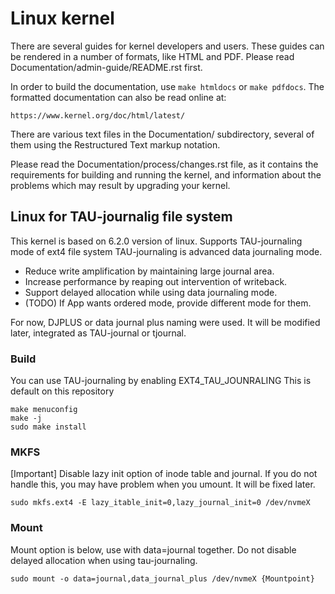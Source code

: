 Linux kernel
============

There are several guides for kernel developers and users. These guides can
be rendered in a number of formats, like HTML and PDF. Please read
Documentation/admin-guide/README.rst first.

In order to build the documentation, use ``make htmldocs`` or
``make pdfdocs``.  The formatted documentation can also be read online at:

    https://www.kernel.org/doc/html/latest/

There are various text files in the Documentation/ subdirectory,
several of them using the Restructured Text markup notation.

Please read the Documentation/process/changes.rst file, as it contains the
requirements for building and running the kernel, and information about
the problems which may result by upgrading your kernel.

## Linux for TAU-journalig file system

This kernel is based on 6.2.0 version of linux.
Supports TAU-journaling mode of ext4 file system
TAU-journaling is advanced data journaling mode.
 - Reduce write amplification by maintaining large journal area.
 - Increase performance by reaping out intervention of writeback.
 - Support delayed allocation while using data journaling mode.
 - (TODO) If App wants ordered mode, provide different mode for them.

For now, DJPLUS or data journal plus naming were used.
It will be modified later, integrated as TAU-journal or tjournal.

### Build
You can use TAU-journaling by enabling EXT4_TAU_JOUNRALING
This is default on this repository
```shell
make menuconfig
make -j
sudo make install
```

### MKFS
[Important]
Disable lazy init option of inode table and journal.
If you do not handle this, you may have problem when you umount.
It will be fixed later.
```shell
sudo mkfs.ext4 -E lazy_itable_init=0,lazy_journal_init=0 /dev/nvmeX
```

### Mount
Mount option is below, use with data=journal together.
Do not disable delayed allocation when using tau-journaling.
```shell
sudo mount -o data=journal,data_journal_plus /dev/nvmeX {Mountpoint}
```
